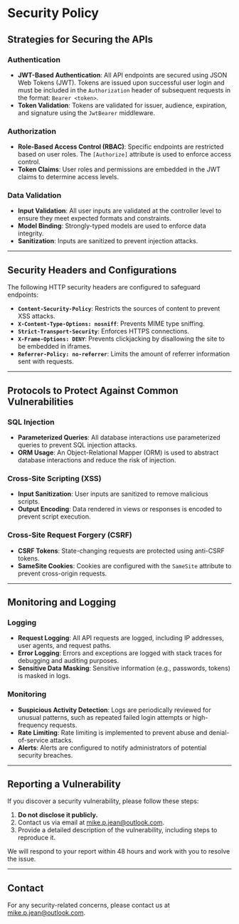 # Security Policy

## Strategies for Securing the APIs

### Authentication
- **JWT-Based Authentication**: All API endpoints are secured using JSON Web Tokens (JWT). Tokens are issued upon successful user login and must be included in the `Authorization` header of subsequent requests in the format: `Bearer <token>`.
- **Token Validation**: Tokens are validated for issuer, audience, expiration, and signature using the `JwtBearer` middleware.

### Authorization
- **Role-Based Access Control (RBAC)**: Specific endpoints are restricted based on user roles. The `[Authorize]` attribute is used to enforce access control.
- **Token Claims**: User roles and permissions are embedded in the JWT claims to determine access levels.

### Data Validation
- **Input Validation**: All user inputs are validated at the controller level to ensure they meet expected formats and constraints.
- **Model Binding**: Strongly-typed models are used to enforce data integrity.
- **Sanitization**: Inputs are sanitized to prevent injection attacks.

---

## Security Headers and Configurations
The following HTTP security headers are configured to safeguard endpoints:
- **`Content-Security-Policy`**: Restricts the sources of content to prevent XSS attacks.
- **`X-Content-Type-Options: nosniff`**: Prevents MIME type sniffing.
- **`Strict-Transport-Security`**: Enforces HTTPS connections.
- **`X-Frame-Options: DENY`**: Prevents clickjacking by disallowing the site to be embedded in iframes.
- **`Referrer-Policy: no-referrer`**: Limits the amount of referrer information sent with requests.

---

## Protocols to Protect Against Common Vulnerabilities

### SQL Injection
- **Parameterized Queries**: All database interactions use parameterized queries to prevent SQL injection attacks.
- **ORM Usage**: An Object-Relational Mapper (ORM) is used to abstract database interactions and reduce the risk of injection.

### Cross-Site Scripting (XSS)
- **Input Sanitization**: User inputs are sanitized to remove malicious scripts.
- **Output Encoding**: Data rendered in views or responses is encoded to prevent script execution.

### Cross-Site Request Forgery (CSRF)
- **CSRF Tokens**: State-changing requests are protected using anti-CSRF tokens.
- **SameSite Cookies**: Cookies are configured with the `SameSite` attribute to prevent cross-origin requests.

---

## Monitoring and Logging

### Logging
- **Request Logging**: All API requests are logged, including IP addresses, user agents, and request paths.
- **Error Logging**: Errors and exceptions are logged with stack traces for debugging and auditing purposes.
- **Sensitive Data Masking**: Sensitive information (e.g., passwords, tokens) is masked in logs.

### Monitoring
- **Suspicious Activity Detection**: Logs are periodically reviewed for unusual patterns, such as repeated failed login attempts or high-frequency requests.
- **Rate Limiting**: Rate limiting is implemented to prevent abuse and denial-of-service attacks.
- **Alerts**: Alerts are configured to notify administrators of potential security breaches.

---

## Reporting a Vulnerability
If you discover a security vulnerability, please follow these steps:
1. **Do not disclose it publicly.**
2. Contact us via email at [mike.p.jean@outlook.com](mailto:mike.p.jean@outlook.com).
3. Provide a detailed description of the vulnerability, including steps to reproduce it.

We will respond to your report within 48 hours and work with you to resolve the issue.

---

## Contact
For any security-related concerns, please contact us at [mike.p.jean@outlook.com](mailto:mike.p.jean@outlook.com).
